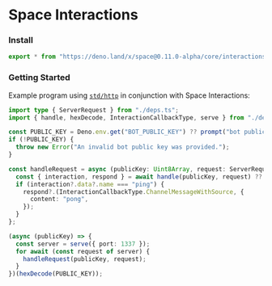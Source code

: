 # Space Interactions

### Install

```ts
export * from "https://deno.land/x/space@0.11.0-alpha/core/interactions/mod.ts";
```

### Getting Started

Example program using [`std/http`](https://deno.land/std@0.99.0/http) in
conjunction with Space Interactions:

```ts
import type { ServerRequest } from "./deps.ts";
import { handle, hexDecode, InteractionCallbackType, serve } from "./deps.ts";

const PUBLIC_KEY = Deno.env.get("BOT_PUBLIC_KEY") ?? prompt("bot public key:");
if (!PUBLIC_KEY) {
  throw new Error("An invalid bot public key was provided.");
}

const handleRequest = async (publicKey: Uint8Array, request: ServerRequest) => {
  const { interaction, respond } = await handle(publicKey, request) ?? {};
  if (interaction?.data?.name === "ping") {
    respond?.(InteractionCallbackType.ChannelMessageWithSource, {
      content: "pong",
    });
  }
};

(async (publicKey) => {
  const server = serve({ port: 1337 });
  for await (const request of server) {
    handleRequest(publicKey, request);
  }
})(hexDecode(PUBLIC_KEY));
```
